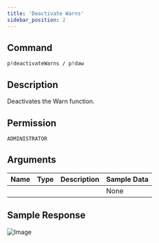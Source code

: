 ```yaml
---
title: 'Deactivate Warns'
sidebar_position: 2
---
```


## Command
```
p!deactivateWarns / p!daw
```

## Description
Deactivates the Warn function.

## Permission
`ADMINISTRATOR`

## Arguments
| Name | Type | Description | Sample Data |
| ---- | ---- | ----------- | ----------- |
|  |  |  | None |

## Sample Response
![Image](https://cdn.herrtxbias.net/Discord_C6S9TYB0dV.png)
